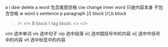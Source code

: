 a
i 
daw delete a word 包含尾部空格
ciw change inner word 只是内容本身 不包含空格
w word
s sentence
p paragraph
]/[ block
)/(,b block
>/< >/< B block
t tag block: <> </>

vim 选中单词
vis 选中句子
vip 选中段落
vi( 选中圆括号中的内容
vi[ 选中中括号中的内容
vit 选中标签中的内容



